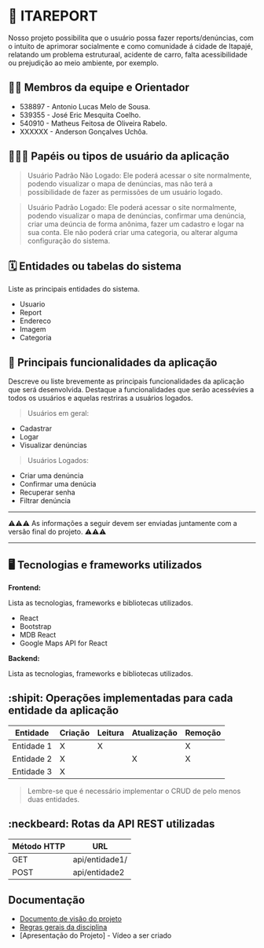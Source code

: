 # :checkered_flag: ITAREPORT

Nosso projeto possibilita que o usuário possa fazer reports/denúncias, com o intuito de aprimorar socialmente e como comunidade á cidade de Itapajé, relatando um problema estruturaal, acidente de carro, falta acessibilidade ou prejudição ao meio ambiente, por exemplo.

## :technologist: Membros da equipe e Orientador

- 538897 - Antonio Lucas Melo de Sousa.
- 539355 - José Eric Mesquita Coelho.
- 540910 - Matheus Feitosa de Oliveira Rabelo.
- XXXXXX - Anderson Gonçalves Uchôa.

## :people_holding_hands: Papéis ou tipos de usuário da aplicação

> Usuário Padrão Não Logado: Ele poderá acessar o site normalmente, podendo visualizar o mapa de denúncias, mas não terá a possibilidade de fazer as permissões de um usuário logado.

> Usuário Padrão Logado: Ele poderá acessar o site normalmente, podendo visualizar o mapa de denúncias, confirmar uma denúncia, criar uma deúncia de forma anônima, fazer um cadastro e logar na sua conta. Ele não poderá criar uma categoria, ou alterar alguma configuração do sistema.

## :spiral_calendar: Entidades ou tabelas do sistema

Liste as principais entidades do sistema.
- Usuario
- Report
- Endereco
- Imagem
- Categoria

## :triangular_flag_on_post:	 Principais funcionalidades da aplicação

Descreve ou liste brevemente as principais funcionalidades da aplicação que será desenvolvida. Destaque a funcionalidades que serão acessévies a todos os usuários e aquelas restriras a usuários logados.

> Usuários em geral:
- Cadastrar
- Logar
- Visualizar denúncias

> Usuários Logados:
- Criar uma denúncia
- Confirmar uma denúcia
- Recuperar senha
- Filtrar denúncia

----

:warning::warning::warning: As informações a seguir devem ser enviadas juntamente com a versão final do projeto. :warning::warning::warning:


----

## :desktop_computer: Tecnologias e frameworks utilizados

**Frontend:**

Lista as tecnologias, frameworks e bibliotecas utilizados.
- React
- Bootstrap
- MDB React
- Google Maps API for React

**Backend:**

Lista as tecnologias, frameworks e bibliotecas utilizados.


## :shipit: Operações implementadas para cada entidade da aplicação


| Entidade| Criação | Leitura | Atualização | Remoção |
| --- | --- | --- | --- | --- |
| Entidade 1 | X |  X  |  | X |
| Entidade 2 | X |    |  X | X |
| Entidade 3 | X |    |  |  |

> Lembre-se que é necessário implementar o CRUD de pelo menos duas entidades.

## :neckbeard: Rotas da API REST utilizadas

| Método HTTP | URL |
| --- | --- |
| GET | api/entidade1/|
| POST | api/entidade2 |

## Documentação
* [Documento de visão do projeto](https://github.com/anderson-uchoa/github-template-projeto-integrador/blob/main/docs/documento_visao.docx)
* [Regras gerais da disciplina](https://github.com/anderson-uchoa/github-template-projeto-integrador/blob/main/docs/regras_gerais.pdf)
* [Apresentação do Projeto] - Vídeo a ser criado
